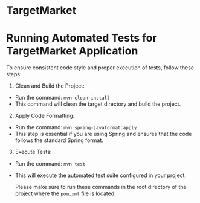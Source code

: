 # TargetMarket

# Running Automated Tests for TargetMarket Application
To ensure consistent code style and proper execution of tests, follow these
steps:
1. Clean and Build the Project:
- Run the command: `mvn clean install`
- This command will clean the target directory and build the project.
2. Apply Code Formatting:
- Run the command: `mvn spring-javaformat:apply`
- This step is essential if you are using Spring and ensures that the
code follows the standard Spring format.
3. Execute Tests:
- Run the command: `mvn test`
- This will execute the automated test suite configured in your project.

  Please make sure to run these commands in the root directory of the project
where the `pom.xml` file is located.
